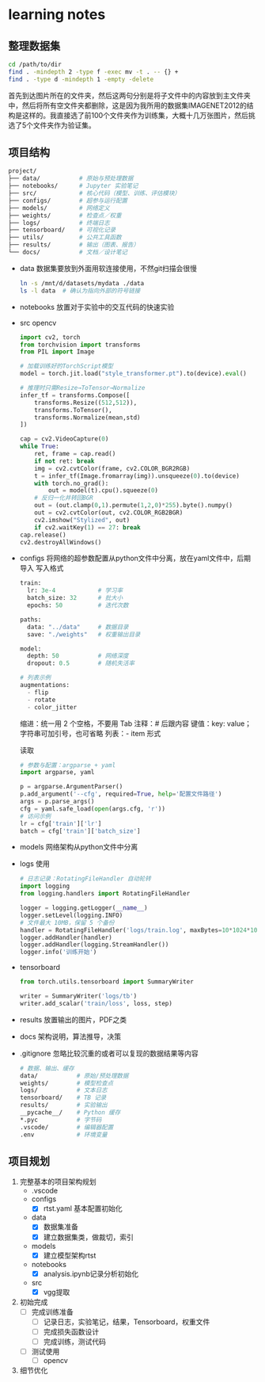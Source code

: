 # learning notes
## 整理数据集
```bash
cd /path/to/dir
find . -mindepth 2 -type f -exec mv -t . -- {} +
find . -type d -mindepth 1 -empty -delete
```
首先到达图片所在的文件夹，然后这两句分别是将子文件中的内容放到主文件夹中，然后将所有空文件夹都删除，这是因为我所用的数据集IMAGENET2012的结构是这样的。我直接选了前100个文件夹作为训练集，大概十几万张图片，然后挑选了5个文件夹作为验证集。

## 项目结构
```bash
project/
├── data/           # 原始与预处理数据
├── notebooks/      # Jupyter 实验笔记
├── src/            # 核心代码（模型、训练、评估模块）
├── configs/        # 超参与运行配置
├── models/         # 网络定义
├── weights/        # 检查点／权重
├── logs/           # 终端日志
├── tensorboard/    # 可视化记录
├── utils/          # 公共工具函数
├── results/        # 输出（图表、报告）
└── docs/           # 文档／设计笔记
```
* data 数据集要放到外面用软连接使用，不然git扫描会很慢
  ```bash
  ln -s /mnt/d/datasets/mydata ./data
  ls -l data  # 确认为指向外部的符号链接
  ```
* notebooks 放置对于实验中的交互代码的快速实验
* src
  opencv
  ```python
  import cv2, torch
  from torchvision import transforms
  from PIL import Image

  # 加载训练好的TorchScript模型
  model = torch.jit.load("style_transformer.pt").to(device).eval()

  # 推理时只需Resize→ToTensor→Normalize
  infer_tf = transforms.Compose([
      transforms.Resize((512,512)),
      transforms.ToTensor(),           
      transforms.Normalize(mean,std)
  ])

  cap = cv2.VideoCapture(0)
  while True:
      ret, frame = cap.read()
      if not ret: break
      img = cv2.cvtColor(frame, cv2.COLOR_BGR2RGB)
      t = infer_tf(Image.fromarray(img)).unsqueeze(0).to(device)
      with torch.no_grad():
          out = model(t).cpu().squeeze(0)
      # 反归一化并转回BGR
      out = (out.clamp(0,1).permute(1,2,0)*255).byte().numpy()
      out = cv2.cvtColor(out, cv2.COLOR_RGB2BGR)
      cv2.imshow("Stylized", out)
      if cv2.waitKey(1) == 27: break
  cap.release()
  cv2.destroyAllWindows()
  ```
* configs 将网络的超参数配置从python文件中分离，放在yaml文件中，后期导入
  写入格式
  ```python
  train:
    lr: 3e-4            # 学习率  
    batch_size: 32      # 批大小  
    epochs: 50          # 迭代次数  

  paths:
    data: "../data"     # 数据目录  
    save: "./weights"   # 权重输出目录  

  model:
    depth: 50           # 网络深度  
    dropout: 0.5        # 随机失活率  

  # 列表示例
  augmentations:
    - flip
    - rotate
    - color_jitter
  ```
  缩进：统一用 2 个空格，不要用 Tab
  注释：# 后跟内容
  键值：key: value；字符串可加引号，也可省略
  列表：- item 形式

  读取
  ```python
  # 参数与配置：argparse + yaml
  import argparse, yaml

  p = argparse.ArgumentParser()
  p.add_argument('--cfg', required=True, help='配置文件路径')
  args = p.parse_args()
  cfg = yaml.safe_load(open(args.cfg, 'r'))
  # 访问示例
  lr = cfg['train']['lr']
  batch = cfg['train']['batch_size']
  ```
* models 网络架构从python文件中分离
* logs 使用
  ```python
  # 日志记录：RotatingFileHandler 自动轮转
  import logging
  from logging.handlers import RotatingFileHandler

  logger = logging.getLogger(__name__)
  logger.setLevel(logging.INFO)
  # 文件最大 10MB，保留 5 个备份
  handler = RotatingFileHandler('logs/train.log', maxBytes=10*1024*1024, backupCount=5)
  logger.addHandler(handler)
  logger.addHandler(logging.StreamHandler())
  logger.info('训练开始')
  ```
* tensorboard 
  ```python
  from torch.utils.tensorboard import SummaryWriter

  writer = SummaryWriter('logs/tb')
  writer.add_scalar('train/loss', loss, step)
  ```
* results 放置输出的图片，PDF之类
* docs 架构说明，算法推导，决策
* .gitignore 忽略比较沉重的或者可以复现的数据结果等内容
  ```bash
  # 数据、输出、缓存
  data/           # 原始/预处理数据  
  weights/        # 模型检查点  
  logs/           # 文本日志  
  tensorboard/    # TB 记录  
  results/        # 实验输出  
  __pycache__/    # Python 缓存  
  *.pyc           # 字节码  
  .vscode/        # 编辑器配置  
  .env            # 环境变量  
  ```

## 项目规划
1. 完整基本的项目架构规划
   * .vscode 
   * configs 
     - [x] rtst.yaml 基本配置初始化
   * data
     - [x] 数据集准备
     - [x] 建立数据集类，做裁切，索引
   * models
     - [x] 建立模型架构rtst
   * notebooks
     - [x] analysis.ipynb记录分析初始化
   * src
     - [x] vgg提取
2. 初始完成
   - [ ] 完成训练准备
     - [ ] 记录日志，实验笔记，结果，Tensorboard，权重文件
     - [ ] 完成损失函数设计
     - [ ] 完成训练，测试代码
   - [ ] 测试使用
     - [ ] opencv
3. 细节优化